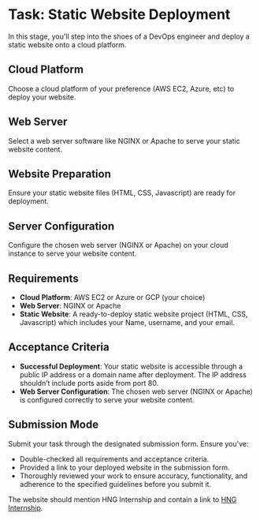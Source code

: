 # Task: Static Website Deployment

In this stage, you'll step into the shoes of a DevOps engineer and deploy a static website onto a cloud platform.

## Cloud Platform
Choose a cloud platform of your preference (AWS EC2, Azure, etc) to deploy your website.

## Web Server
Select a web server software like NGINX or Apache to serve your static website content.

## Website Preparation
Ensure your static website files (HTML, CSS, Javascript) are ready for deployment.

## Server Configuration
Configure the chosen web server (NGINX or Apache) on your cloud instance to serve your website content.

## Requirements
- **Cloud Platform**: AWS EC2 or Azure or GCP (your choice)
- **Web Server**: NGINX or Apache
- **Static Website**: A ready-to-deploy static website project (HTML, CSS, Javascript) which includes your Name, username, and your email.

## Acceptance Criteria
- **Successful Deployment**: Your static website is accessible through a public IP address or a domain name after deployment. The IP address shouldn’t include ports aside from port 80.
- **Web Server Configuration**: The chosen web server (NGINX or Apache) is configured correctly to serve your website content.

## Submission Mode
Submit your task through the designated submission form. Ensure you've:
- Double-checked all requirements and acceptance criteria.
- Provided a link to your deployed website in the submission form.
- Thoroughly reviewed your work to ensure accuracy, functionality, and adherence to the specified guidelines before you submit it.

The website should mention HNG Internship and contain a link to [HNG Internship](https://hng.tech).